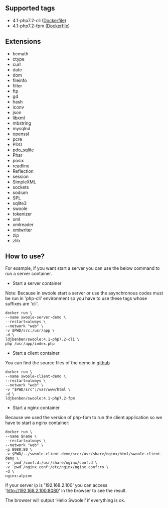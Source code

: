 ## Supported tags

- 4.1-php7.2-cli ([Dockerfile](https://github.com/liudejin/docker-images/blob/master/swoole/4.1-php7.2-cli/Dockerfile))
- 4.1-php7.2-fpm ([Dockerfile](https://github.com/liudejin/docker-images/blob/master/swoole/4.1-php7.2-fpm/Dockerfile))

## Extensions

- bcmath
- ctype
- curl
- date
- dom
- fileinfo
- filter
- ftp
- gd
- hash
- iconv
- json
- libxml
- mbstring
- mysqlnd
- openssl
- pcre
- PDO
- pdo_sqlite
- Phar
- posix
- readline
- Reflection
- session
- SimpleXML
- sockets
- sodium
- SPL
- sqlite3
- swoole
- tokenizer
- xml
- xmlreader
- xmlwriter
- zip
- zlib



## How to use?

For example, if you want start a server you can use the below command to run a server container.

- Start a server container

Note: Because in swoole start a server or use the asynchronous codes must be run in 'php-cli' environment
so you have to use these tags whose suffixes are 'cli'. 

```
docker run \
--name swoole-server-demo \
--restart=always \
--network "web" \
-v $PWD/src:/usr/app \
-d \
ldjbenben/swoole:4.1-php7.2-cli \
php /usr/app/index.php
```

- Start a client container

You can find the source files of the demo in [github](https://github.com/liudejin/docker-images/tree/master/swoole/demo)

```
docker run \
--name swoole-client-demo \
--restart=always \
--network "web" \
-v "$PWD/src":/var/www/html \
-d \
ldjbenben/swoole:4.1-php7.2-fpm
```

- Start a nginx container

Because we used the version of php-fpm to run the client application so we have to start a nginx container:

```
docker run \
--name $name \
--restart=always \
--network "web" \
-p 8080:80 \
-v $PWD/../swoole-client-demo/src:/usr/share/nginx/html/swoole-client-demo \
-v `pwd`/conf.d:/usr/share/nginx/conf.d \
-v `pwd`/nginx.conf:/etc/nginx/nginx.conf:ro \
-d \
nginx:alpine
```

If your server ip is '192.168.2.100' you can access 'http://192.168.2.100:8080' in the browser to see the result.

The browser will output ‘Hello Swoole!’ if everything is ok.

